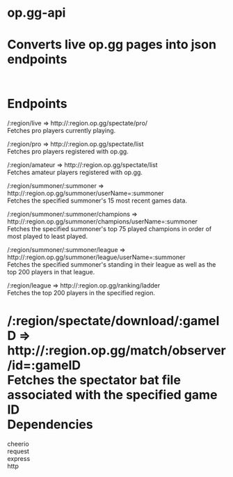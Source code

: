 op.gg-api
=========
Converts live op.gg pages into json endpoints  
<br><br>
Endpoints
==========
/:region/live => http://:region.op.gg/spectate/pro/  
Fetches pro players currently playing.

/:region/pro => http://:region.op.gg/spectate/list  
Fetches pro players registered with op.gg.

/:region/amateur => http://:region.op.gg/spectate/list  
Fetches amateur players registered with op.gg.

/:region/summoner/:summoner => http://:region.op.gg/summoner/userName=:summoner  
Fetches the specified summoner's 15 most recent games data.

/:region/summoner/:summoner/champions => http://:region.op.gg/summoner/champions/userName=:summoner  
Fetches the specified summoner's top 75 played champions in order of most played to least played.

/:region/summoner/:summoner/league => http://:region.op.gg/summoner/league/userName=:summoner  
Fetches the specified summoner's standing in their league as well as the top 200 players in that league.

/:region/league => http://:region.op.gg/ranking/ladder  
Fetches the top 200 players in the specified region.

/:region/spectate/download/:gameID => http://:region.op.gg/match/observer/id=:gameID  
Fetches the spectator bat file associated with the specified game ID
<br>
Dependencies
==========
cheerio  
request  
express  
http
